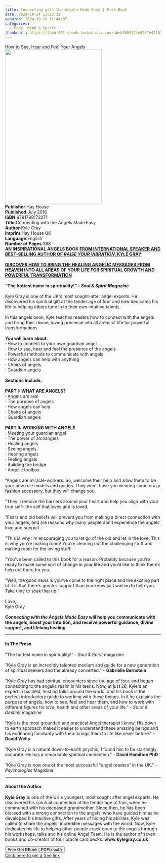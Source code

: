 ```yaml
---
title: Connecting with the Angels Made Easy | Free Book
date: 2024-10-24 11:20:32
updated: 2024-10-26 11:44:37
categories:
  - Body, Mind & Spirit
thumbnail: https://thmb-001-ebook.techidaily.com/abeb906914de9757e42f073752404ebd07cd62c4c3503ea5fae033dd0ed97cb8.jpg
---
```

<main id="book-container">
  <div class="flex flex-col">
    <div class="book-brief flex-1 py-6 px-4 sm:p-6 md:py-10 md:px-8">
      <!-- brief-->
      <div class="book-brief-main">How to See, Hear and Feel Your Angels</div>
    </div>
    <div
      class="book-meta-info flex-1 grid gap-4 col-start-1 col-end-3 row-start-1 sm:mb-6 sm:grid-cols-4 lg:gap-6 lg:col-start-2 lg:row-end-6 lg:row-span-6 lg:mb-0"
    >
      <div
        class="book-meta-info-left place-content-center mt-4 p-4 text-sm leading-6 col-start-2 col-span-2 dark:text-slate-400"
      >
        <img
          class="w-full h-500 object-cover rounded-lg sm:h-255 sm:col-span-2 lg:col-span-full"
          src="https://img-001-ebook.techidaily.com/8ba9a02bb2f597875469c7abe52db2534a5aee953c6c9a59e5b697fd394f0cba.jpg"
          alt=""
          width="312"
          height="500"
        />
      </div>
      <div
        class="book-meta-info-right mt-2 col-start-1 row-start-2 col-span-3 self-center"
      >
        <!-- meta data  -->
        <div class="flex flex-col px-4 md:px-8">
          <div class="flex-1">
            <strong>Publisher</strong>:<span class="px-2">Hay House</span>
          </div>
          <div class="flex-1">
            <strong>Published</strong>:<span class="px-2">July 2018</span>
          </div>
          <div class="flex-1">
            <strong>ISBN</strong>:<span class="px-2">9781788172271</span>
          </div>
          <div class="flex-1">
            <strong>Title</strong>:<span class="px-2"
              >Connecting with the Angels Made Easy</span
            >
          </div>
          <div class="flex-1">
            <strong>Author</strong>:<span class="px-2">Kyle Gray</span>
          </div>
          <div class="flex-1">
            <strong>Imprint</strong>:<span class="px-2">Hay House UK</span>
          </div>
          <div class="flex-1">
            <strong>Language</strong>:<span class="px-2">English</span>
          </div>
          <div class="flex-1">
            <strong>Number of Pages</strong>:<span class="px-2">368</span>
          </div>
        </div>
      </div>
    </div>
    <div class="book-description flex-1 py-6 px-4 sm:p-6 md:py-10 md:px-8">
      <div class="book-description-main">
        <div accordion-content="" id="description">
          <b
            >AN INSPIRATIONAL ANGELS BOOK
            <u
              >FROM INTERNATIONAL SPEAKER AND BEST-SELLING AUTHOR OF
              <i>RAISE YOUR VIBRATION</i>, KYLE GRAY</u
            ></b
          ><br /><b
            ><u
              ><br />DISCOVER HOW TO BRING THE HEALING ANGELIC MESSAGES FROM
              HEAVEN INTO ALL AREAS OF YOUR LIFE FOR SPIRITUAL GROWTH AND
              POWERFUL TRANSFORMATION</u
            ></b
          ><br /><b
            ><br />“The hottest name in spirituality!” –
            <i>Soul &amp; Spirit Magazine</i></b
          ><br /><br />Kyle Gray is one of the UK's most sought-after angel
          experts. He discovered his spiritual gift at the tender age of four
          and now dedicates his life to helping others tune in to their own
          intuitive talents.<br /><br />In this angels book, Kyle teaches
          readers how to connect with the angels and bring their divine, loving
          presence into all areas of life for powerful transformations.<br /><br /><b
            >You will learn about:</b
          ><br />· How to connect to your own guardian angel<br />· How to see,
          hear and feel the presence of the angels<br />· Powerful methods to
          communicate with angels<br />· How angels can help with anything<br />·
          Choirs of angels<br />· Guardian angels<br /><br /><b
            >Sections Include:</b
          ><br /><br /><b>PART I: WHAT ARE ANGELS?</b><br />· Angels are real<br />·
          The purpose of angels<br />· How angels can help<br />· Choirs of
          angels<br />· Guardian angels<br /><br /><b
            >PART II: WORKING WITH ANGELS</b
          ><br />· Meeting your guardian angel<br />· The power of archangels<br />·
          Healing angels<br />· Seeing angels<br />· Hearing angels<br />·
          Feeling angels<br />· Building the bridge<br />· Angelic toolbox<br /><br />“Angels
          are miracle-workers. So, welcome their help and allow them to be your
          new role models and guides. They won’t have you wearing some crazy
          fashion accessory, but they will change you.<br /><br />"They’ll
          remove the barriers around your heart and help you align with your
          true self– the self that loves and is loved.<br /><br />"Fears and old
          beliefs will prevent you from making a direct connection with your
          angels, and are reasons why many people don’t experience the angels’
          love and support.<br /><br />"This is why I’m encouraging you to let
          go of the old and let in the love. This is why you’re making room!
          You’re clearing out the challenging stuff and making room for the
          loving stuff!<br /><br />"You’ve been called to this book for a
          reason. Probably because you’re ready to make some sort of change in
          your life and you’d like to think there’s help out there for you.<br /><br />"Well,
          the good news is you’ve come to the right place and the exciting part
          of it is that there’s greater support than you know just waiting to
          help you. Take time to soak that up.”<br /><br />Love,<br />Kyle
          Gray<br /><br /><b
            ><i>Connecting with the Angels Made Easy</i> will help you
            communicate with the angels, boost your intuition, and receive
            powerful guidance, divine support, and lifelong healing.</b
          >
        </div>
        <div class="accordion-fader"></div>
      </div>
    </div>
    <div class="book-excerpts flex-1 py-6 px-4 sm:p-6 md:py-10 md:px-8">
      <!-- excerpts-->
      <div class="book-excerpts-main">
        <hr />
        <h4 class="placeholder placeholder-heading">
          <span>In The Press</span>
        </h4>
        <p>
          "The hottest name in spirituality!"&nbsp;-&nbsp;<i
            >Soul &amp; Spirit</i
          >
          magazine<br /><br />"Kyle Gray is an incredibly talented medium and
          guide for a new generation of spiritual seekers and the already
          converted."&nbsp;- <b>Gabrielle Bernstein</b><br /><br />"Kyle Gray
          has had spiritual encounters since the age of four, and began
          connecting to the angelic realm in his teens. Now, at just 28, Kyle's
          an expert in his field, hosting talks around the world, and his book
          is the perfect introductory guide to working with these beings. In it
          he explains the purpose of angels, how to see, feel and hear them, and
          how to work with different figures for love, health and other areas of
          your life."&nbsp;-&nbsp;<i>Spirit &amp; Destiny&nbsp;</i
          >magazine<br /><br />"Kyle is the most grounded and practical Angel
          therapist I know. His down to earth approach makes it easier to
          understand these amazing beings and his endearing familiarity with
          them brings them to life like never before."&nbsp;- <b>David Wells</b
          ><br /><br />"Kyle Gray is a natural down-to-earth psychic, I found
          him to be startlingly accurate. He has a remarkable spiritual
          connection."&nbsp;- <b>David Hamilton PhD</b><br /><br />"Kyle Gray is
          now one of the most successful "angel readers" in the UK."&nbsp;-
          <i>Psychologies </i>Magazine
        </p>
      </div>
    </div>
    <div class="book-about-author flex-1 py-6 px-4 sm:p-6 md:py-10 md:px-8">
      <!-- about author-->
      <div class="book-main-author-main">
        <hr />
        <h4 class="placeholder placeholder-heading">
          <span>About the Author</span>
        </h4>
        <p>
          <b>Kyle Gray</b> is one of the UK's youngest, most sought after angel
          experts. He discovered his spiritual connection at the tender age of
          four, when he communed with his deceased grandmother. Since then, he
          has been blessed with a strong connection to the angels, who have
          guided him as he developed his intuitive gifts. After years of hiding
          his abilities, Kyle was called to share the angels' incredible
          messages with the world. Now, Kyle dedicates his life to helping other
          people crack open to the angels through his workshops, talks and his
          online Angel Team. He is the author of seven books and co-creator of
          four oracle card decks. <b>www.kylegray.co.uk</b>
        </p>
      </div>
    </div>
    <div class="book-free-get flex-1 py-6 px-4 sm:p-6 md:py-10 md:px-8">
      <button
        id="btn-free-get"
        class="bg-blue-500 hover:bg-blue-700 text-white font-bold py-2 px-4 rounded"
      >
        Free Get EBook (.PDF/.epub)
      </button>
      <div id="countdown-display" class="px-2 text-lg mt-2"></div>
      <a
        id="free-link"
        class="hidden bg-blue-500 hover:bg-blue-700 text-white font-bold py-2 px-4 rounded"
        href="https://www.ebooks.com/en-us/book/138603396/connecting-with-the-angels-made-easy/kyle-gray/"
        target="_blank"
        >Click here to get a free link</a
      >
    </div>
    <script>
      let countdownTime = 0;
      let countdownInterval = null;
      document
        .getElementById('btn-free-get')
        .addEventListener('click', startCountdown);
      function startCountdown() {
        countdownTime = new Date().getTime() + 60000 * 3;
        countdownInterval = setInterval(updateCountdown, 1000);
        document.getElementById('btn-free-get').disabled = true;
        document
          .getElementById('btn-free-get')
          .classList.add('bg-gray-500', 'cursor-not-allowed');
      }
      function updateCountdown() {
        let currentTime = new Date().getTime();
        let timeLeft = countdownTime - currentTime;
        let secondsLeft = Math.floor(timeLeft / 1000);
        document.getElementById('countdown-display').innerHTML =
          `Remaining time: ${secondsLeft} seconds.`;
        if (secondsLeft <= 0) {
          clearInterval(countdownInterval);
          document.getElementById('btn-free-get').classList.add('hidden');
          document.getElementById('free-link').classList.remove('hidden');
          document.getElementById('countdown-display').innerHTML = '';
        }
      }
    </script>
  </div>
</main>
